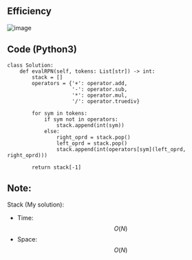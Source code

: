 ## Efficiency
![image](https://github.com/KCP17/Leetcode-solutions/assets/148914885/3d8db058-a26b-43c1-a688-02bbb1a8ba78)

## Code (Python3)
```python3 []
class Solution:
    def evalRPN(self, tokens: List[str]) -> int:
        stack = []
        operators = {'+': operator.add,
                     '-': operator.sub,
                     '*': operator.mul,
                     '/': operator.truediv}
        
        for sym in tokens:
            if sym not in operators:
                stack.append(int(sym))
            else:
                right_oprd = stack.pop()
                left_oprd = stack.pop()
                stack.append(int(operators[sym](left_oprd, right_oprd)))

        return stack[-1]
```
## Note:
Stack (My solution):
- Time: $$O(N)$$
- Space: $$O(N)$$
